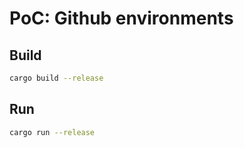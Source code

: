 # PoC: Github environments

## Build

```sh
cargo build --release
```

## Run

```sh
cargo run --release
```
